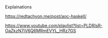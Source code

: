 Explainations

https://redtachyon.me/post/aoc-haskell/


https://www.youtube.com/playlist?list=PLDRIsR-OaZkzN7iV6Q6MRmEVYL_HRz7GS